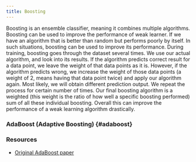 ```yaml
---
title: Boosting
---
```

Boosting is an ensemble classifier, meaning it combines multiple algorithms.
Boosting can be used to improve the performance of weak learner. If we have an
algorithm that is better than random but performs poorly by itself. In such
situations, boosting can be used to improve its performance. During training,
boosting goes through the dataset several times. We use our actual algorithm,
and look into its results. If the algorithm predicts correct result for a data
point, we leave the weight of that data points as it is. However, if the
algorithm predicts wrong, we increase the weight of those data points (a weight
of 2, means having that data point twice) and apply our algorithm again. Most
likely, we will obtain different prediction output. We repeat the process for
certain number of times. Our final boosting algorithm is a weighted (this weight
is the ratio of how well a specific boosting performed) sum of all these
individual boosting. Overall this can improve the performance of a weak learning
algorithm drastically.

### AdaBoost (Adaptive Boosting) {#adaboost}

### Resources
- [Original AdaBoost paper](https://api.semanticscholar.org/CorpusID:1836349)
